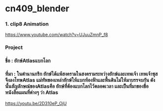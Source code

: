# cn409_blender
### 1. clip8 Animation
https://www.youtube.com/watch?v=UJuuZmnP_f8

### Project
### ชื่อ : ยักษ์Atlasแบกโลก
### ที่มา : ในตำนานกรีก ยักษ์ได้แพ้สงครามในสงครามระหว่างยักษ์และเทพเจ้า เทพเจ้าซุสจึงลงโทษAtlas แม่ทัพของเหล่ายักษ์ให้แบกท้องฟ้าและพื้นดินไม่ให้มาบรรจบกัน ดังนั้นสัญลักษณ์ของAtlasคือ ยักษ์ที่ต้องแบกโลกไว้ตลอดเวลา และเป็นที่มาของชื่อหนังสือแผนที่ต่างๆ ว่า Atlas 
https://youtu.be/2D310eP_OjU
